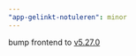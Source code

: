 ```yaml
---
"app-gelinkt-notuleren": minor
---
```


bump frontend to [v5.27.0](https://github.com/lblod/frontend-gelinkt-notuleren/releases/tag/v5.27.0)
